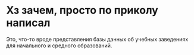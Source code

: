 # Хз зачем, просто по приколу написал

Это, что-то вроде представления базы данных об учебных заведениях для начального и средного образований.
